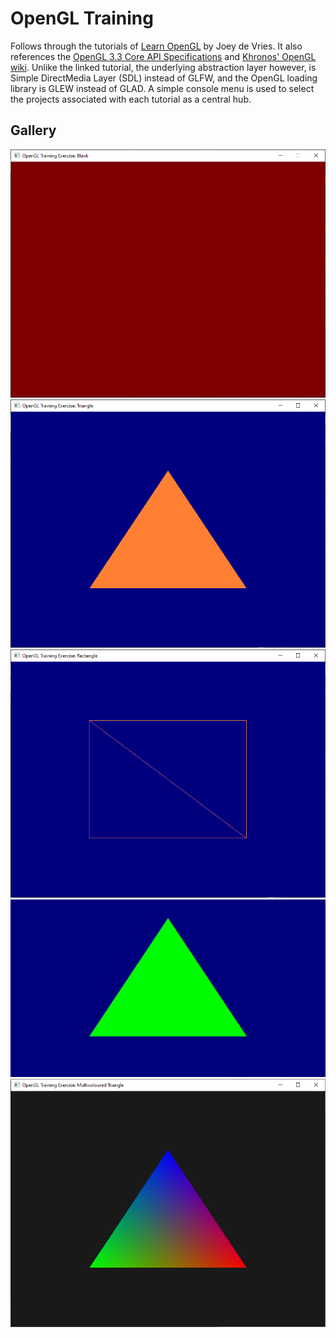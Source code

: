 # OpenGL Training

Follows through the tutorials of [Learn OpenGL](https://learnopengl.com/Introduction) by Joey de Vries. It also references the [OpenGL 3.3 Core API Specifications](https://www.khronos.org/registry/OpenGL/specs/gl/glspec33.core.pdf) and [Khronos' OpenGL wiki](https://www.khronos.org/opengl/wiki/). Unlike the linked tutorial, the underlying abstraction layer however, is Simple DirectMedia Layer (SDL) instead of GLFW, and the OpenGL loading library is GLEW instead of GLAD. A simple console menu is used to select the projects associated with each tutorial as a central hub.

## Gallery

![](Images/Blank.png)
![](Images/Triangle.png)
![](Images/Rectangle.png)
![](Images/Shade_Changing_Triangle.gif)
![](Images/Multicoloured_Triangle.png)